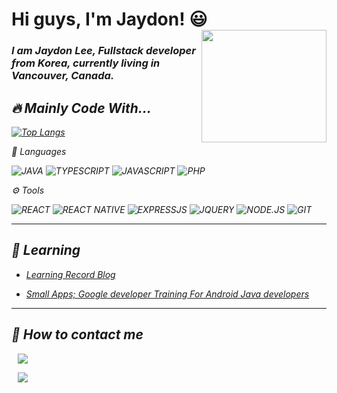 <h1> Hi guys, I'm Jaydon! 😃 <img align="right" width="200dp" height="180" src="https://user-images.githubusercontent.com/96518885/166559160-02781fac-ec20-4b98-aa9f-303ca325c04e.png" /> </h1>

<div>
<p> 
<h3>
<em>I am Jaydon Lee, Fullstack developer from Korea, currently living in Vancouver, Canada.
</h3>
</p>
</div>

<h2>🔥 Mainly Code With...</h2>

[![Top Langs](https://github-readme-stats.vercel.app/api/top-langs/?username=Hyukjoo-Lee&layout=compact&theme=vue&langs_count=5)](https://github.com/anuraghazra/github-readme-stats)

🚀 Languages

![JAVA](https://img.shields.io/badge/-JAVA-007396?style=for-the-badge&logo=JAVA&logoColor=ffffff)
![TYPESCRIPT](https://img.shields.io/badge/TYPESCRIPT-2F75C1?style=for-the-badge&logo=typescript&logoColor=ffffff)
![JAVASCRIPT](https://img.shields.io/badge/-JavaScript-%23F7DF1C?style=for-the-badge&logo=JavaScript&logoColor=000000&labelColor=%23F7DF1C)
![PHP](https://img.shields.io/badge/PHP-777BB4?style=for-the-badge&logo=php&logoColor=ffffff)

⚙️ Tools 

![REACT](https://img.shields.io/badge/React-00ADD8?style=for-the-badge&logo=react&logoColor=ffffff)
![REACT NATIVE](https://img.shields.io/badge/React%20Native-00ADD8?style=for-the-badge&logo=react&logoColor=000000)
![EXPRESSJS](https://img.shields.io/badge/ExpressJS-000000?style=for-the-badge&logo=javascript&logoColor=F0DA40)
![JQUERY](https://img.shields.io/badge/JQUERY-FFFFFF?style=for-the-badge&logo=JQUERY&logoColor=0365A8)
![NODE.JS](https://img.shields.io/badge/Node.js-43853D?style=for-the-badge&logo=node.js&logoColor=ffffff)
![GIT](https://img.shields.io/badge/GIT-E44C30?style=for-the-badge&logo=git&logoColor=white)

___


<h2>📝 Learning </h2>

- <a href="https://hyukjoo-lee-github-io.vercel.app/">Learning Record Blog</a>

- <a href="https://github.com/Hyukjoo-Lee/Android_smallApps"> Small Apps; Google developer Training For Android Java developers </a>


  
___


<h2>📱 How to contact me </h2>

<a href="mailto: hjjaydon.lee@gmail.com"><img src="https://img.shields.io/badge/Gmail-D14836?style=for-the-badge&logo=gmail&logoColor=ffffff" style="height : auto; margin-left : 10px; margin-right : 10px;"/>
</a>

<a href="https://www.linkedin.com/in/hyukjoo-lee/"><img src="https://img.shields.io/badge/LinkedIn-0077B5?style=for-the-badge&logo=linkedin&logoColor=ffffff" style="height : auto; margin-left : 10px; margin-right : 10px;"/>
</a>
